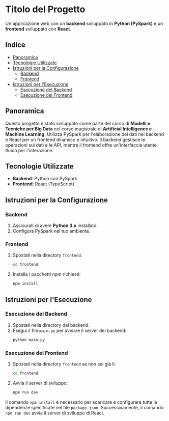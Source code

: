# Titolo del Progetto

Un'applicazione web con un **backend** sviluppato in **Python (PySpark)** e un **frontend** sviluppato con **React**.

## Indice

- [Panoramica](#panoramica)
- [Tecnologie Utilizzate](#tecnologie-utilizzate)
- [Istruzioni per la Configurazione](#istruzioni-per-la-configurazione)
  - [Backend](#backend)
  - [Frontend](#frontend)
- [Istruzioni per l'Esecuzione](#istruzioni-per-lesecuzione)
  - [Esecuzione del Backend](#esecuzione-del-backend)
  - [Esecuzione del Frontend](#esecuzione-del-frontend)

## Panoramica

Questo progetto è stato sviluppato come parte del corso di **Modelli e Tecniche per Big Data** nel corso magistrale di **Artificial Intelligence e Machine Learning**. Utilizza PySpark per l'elaborazione dei dati nel backend e React per un frontend dinamico e intuitivo. Il backend gestisce le operazioni sui dati e le API, mentre il frontend offre un'interfaccia utente fluida per l'interazione.

## Tecnologie Utilizzate

- **Backend**: Python con PySpark
- **Frontend**: React (TypeScript)

## Istruzioni per la Configurazione

### Backend
1. Assicurati di avere **Python 3.x** installato.
2. Configura PySpark nel tuo ambiente.

### Frontend
1. Spostati nella directory `frontend`:
   ```bash
   cd frontend
   ```
2. Installa i pacchetti npm richiesti:
   ```bash
   npm install
   ```

## Istruzioni per l'Esecuzione

### Esecuzione del Backend
1. Spostati nella directory del backend.
2. Esegui il file `main.py` per avviare il server del backend:
   ```bash
   python main.py
   ```

### Esecuzione del Frontend
1. Spostati nella directory `frontend` se non sei già lì:
   ```bash
   cd frontend
   ```
2. Avvia il server di sviluppo:
   ```bash
   npm run dev
   ```

Il comando `npm install` è necessario per scaricare e configurare tutte le dipendenze specificate nel file `package.json`. Successivamente, il comando `npm run dev` avvia il server di sviluppo di React.
